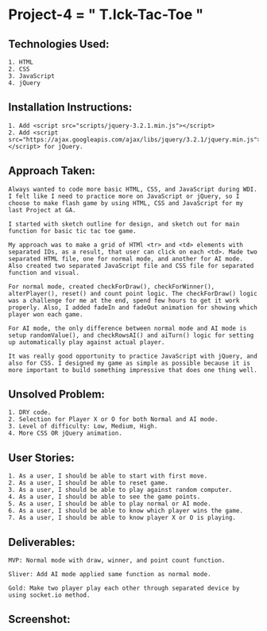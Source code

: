 # Project-4 = " T.Ick-Tac-Toe "

## Technologies Used:

    1. HTML
    2. CSS
    3. JavaScript
    4. jQuery

## Installation Instructions:

    1. Add <script src="scripts/jquery-3.2.1.min.js"></script>
    2. Add <script src="https://ajax.googleapis.com/ajax/libs/jquery/3.2.1/jquery.min.js"></script> for jQuery.

## Approach Taken:

    Always wanted to code more basic HTML, CSS, and JavaScript during WDI. I felt like I need to practice more on JavaScript or jQuery, so I choose to make flash game by using HTML, CSS and JavaScript for my last Project at GA.

    I started with sketch outline for design, and sketch out for main function for basic tic tac toe game.

    My approach was to make a grid of HTMl <tr> and <td> elements with separated IDs, as a result, that user can click on each <td>. Made two separated HTML file, one for normal mode, and another for AI mode. Also created two separated JavaScript file and CSS file for separated function and visual.

    For normal mode, created checkForDraw(), checkForWinner(), alterPlayer(), reset() and count point logic. The checkForDraw() logic was a challenge for me at the end, spend few hours to get it work properly. Also, I added fadeIn and fadeOut animation for showing which player won each game.

    For AI mode, the only difference between normal mode and AI mode is setup randomValue(), and checkRowsAI() and aiTurn() logic for setting up automatically play against actual player.

    It was really good opportunity to practice JavaScript with jQuery, and also for CSS. I designed my game as simple as possible because it is more important to build something impressive that does one thing well.

## Unsolved Problem:

    1. DRY code.
    2. Selection for Player X or O for both Normal and AI mode.
    3. Level of difficulty: Low, Medium, High.
    4. More CSS OR jQuery animation.

## User Stories:
    1. As a user, I should be able to start with first move.
    2. As a user, I should be able to reset game.
    3. As a user, I should be able to play against random computer.
    4. As a user, I should be able to see the game points.
    5. As a user, I should be able to play normal or AI mode.
    6. As a user, I should be able to know which player wins the game.
    7. As a user, I should be able to know player X or O is playing.

## Deliverables:

    MVP: Normal mode with draw, winner, and point count function.

    Sliver: Add AI mode applied same function as normal mode.

    Gold: Make two player play each other through separated device by using socket.io method.

## Screenshot:

    
